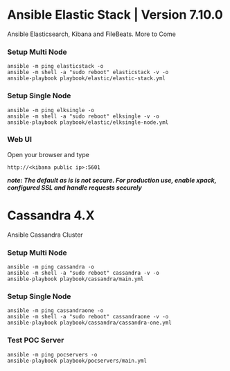 # Ansible Elastic Stack | Version 7.10.0
Ansible Elasticsearch, Kibana and FileBeats. More to Come

### Setup Multi Node
```
ansible -m ping elasticstack -o
ansible -m shell -a "sudo reboot" elasticstack -v -o
ansible-playbook playbook/elastic/elastic-stack.yml
```
### Setup Single Node
```
ansible -m ping elksingle -o
ansible -m shell -a "sudo reboot" elksingle -v -o
ansible-playbook playbook/elastic/elksingle-node.yml
```
###  Web UI
Open your browser and type
```
http://<kibana public ip>:5601
```
***note: The default as is is not secure. For production use, enable xpack, configured SSL and handle requests securely***
<br>

# Cassandra 4.X
Ansible Cassandra Cluster

### Setup Multi Node
```
ansible -m ping cassandra -o
ansible -m shell -a "sudo reboot" cassandra -v -o
ansible-playbook playbook/cassandra/main.yml
```
### Setup Single Node
```
ansible -m ping cassandraone -o
ansible -m shell -a "sudo reboot" cassandraone -v -o
ansible-playbook playbook/cassandra/cassandra-one.yml
```

### Test POC Server
```
ansible -m ping pocservers -o
ansible-playbook playbook/pocservers/main.yml
```

